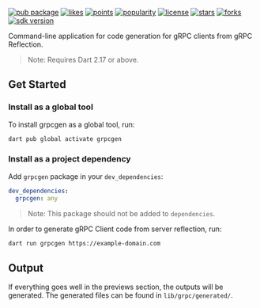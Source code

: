 [![pub package](https://img.shields.io/pub/v/grpcgen)](https://pub.dartlang.org/packages/grpcgen)
[![likes](https://img.shields.io/pub/likes/grpcgen)](https://pub.dartlang.org/packages/grpcgen/score)
[![points](https://img.shields.io/pub/points/grpcgen)](https://pub.dartlang.org/packages/grpcgen/score)
[![popularity](https://img.shields.io/pub/popularity/grpcgen)](https://pub.dartlang.org/packages/grpcgen/score)
[![license](https://img.shields.io/github/license/xclud/dart_grpcgen)](https://pub.dartlang.org/packages/grpcgen)
[![stars](https://img.shields.io/github/stars/xclud/dart_grpcgen)](https://github.com/xclud/dart_grpcgen/stargazers)
[![forks](https://img.shields.io/github/forks/xclud/dart_grpcgen)](https://github.com/xclud/dart_grpcgen/network/members)
[![sdk version](https://badgen.net/pub/sdk-version/grpcgen)](https://pub.dartlang.org/packages/grpcgen)

Command-line application for code generation for gRPC clients from gRPC Reflection.

> Note: Requires Dart 2.17 or above.

## Get Started

### Install as a global tool

To install grpcgen as a global tool, run:

```bash
dart pub global activate grpcgen
```

### Install as a project dependency

Add `grpcgen` package in your `dev_dependencies`:

```yaml
dev_dependencies:
  grpcgen: any
```

> Note: This package should not be added to `dependencies`.

In order to generate gRPC Client code from server reflection, run:

```bash
dart run grpcgen https://example-domain.com
```

## Output

If everything goes well in the previews section, the outputs will be generated.
The generated files can be found in `lib/grpc/generated/`.

